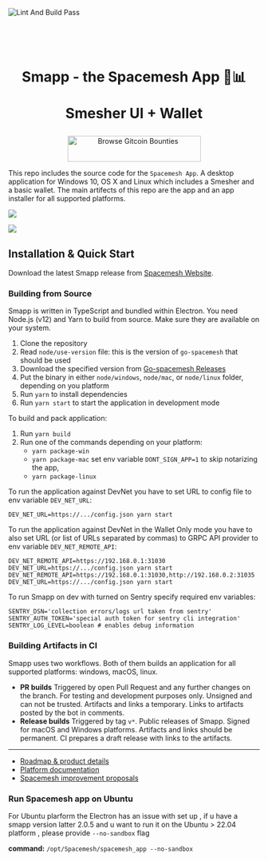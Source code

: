 ![Lint And Build Pass](https://github.com/spacemeshos/smapp/workflows/Lint%20And%20App%20Build/badge.svg)

<h1 align="center">
  <p align="center">Smapp - the Spacemesh App 🏦📊</p>
  <p align="center">Smesher UI + Wallet</p>
</h1>


<p align="center">
<a href="https://gitcoin.co/profile/spacemeshos" title="Push Open Source Forward">
    <img src="https://gitcoin.co/static/v2/images/promo_buttons/slice_02.png" width="267px" height="52px" alt="Browse Gitcoin Bounties"/>
</a>
</p>

This repo includes the source code for the `Spacemesh App`. A desktop application for Windows 10, OS X and Linux which includes a Smesher and a basic wallet. The main artifects of this repo are the app and an app installer for all supported platforms.

![](https://github.com/spacemeshos/smapp/blob/develop/resources/smapp_app_smesher.png)

![](https://github.com/spacemeshos/smapp/blob/develop/resources/smapp_app_wallet.png)


## Installation & Quick Start

Download the latest Smapp release from [Spacemesh Website](https://spacemesh.io/start/).

### Building from Source

Smapp is written in TypeScript and bundled within Electron. You need Node.js (v12) and Yarn to build from source. Make sure they are available on your system.

1. Clone the repository
2. Read `node/use-version` file: this is the version of `go-spacemesh` that should be used
3. Download the specified version from [Go-spacemesh Releases](https://github.com/spacemeshos/go-spacemesh/releases)
4. Put the binary in either `node/windows`, `node/mac`, or `node/linux` folder, depending on you platform
5. Run `yarn` to install dependencies
6. Run `yarn start` to start the application in development mode

To build and pack application:

1. Run `yarn build`
2. Run one of the commands depending on your platform:
   - `yarn package-win`
   - `yarn package-mac`
     set env variable `DONT_SIGN_APP=1` to skip notarizing the app,
   - `yarn package-linux`

To run the application against DevNet you have to set URL to config file to env variable `DEV_NET_URL`:
```
DEV_NET_URL=https://.../config.json yarn start
```

To run the application against DevNet in the Wallet Only mode you have to also set URL (or list of URLs separated by commas) to GRPC API provider to env variable `DEV_NET_REMOTE_API`:
```
DEV_NET_REMOTE_API=https://192.168.0.1:31030 DEV_NET_URL=https://.../config.json yarn start
DEV_NET_REMOTE_API=https://192.168.0.1:31030,http://192.168.0.2:31035 DEV_NET_URL=https://.../config.json yarn start
```

To run Smapp on dev with turned on Sentry specify required env variables:
```
SENTRY_DSN='collection errors/logs url taken from sentry'
SENTRY_AUTH_TOKEN='special auth token for sentry cli integration'
SENTRY_LOG_LEVEL=boolean # enables debug information
```

### Building Artifacts in CI

Smapp uses two workflows. Both of them builds an application for all supported platforms: windows, macOS, linux.

- **PR builds**
  Triggered by open Pull Request and any further changes on the branch.
  For testing and development purposes only.
  Unsigned and can not be trusted.
  Artifacts and links a temporary.
  Links to artifacts posted by the bot in comments.
- **Release builds**
  Triggered by tag `v*`.
  Public releases of Smapp.
  Signed for macOS and Windows platforms.
  Artifacts and links should be permanent.
  CI prepares a draft release with links to the artifacts.

---
- [Roadmap & product details](https://product.spacemesh.io/)
- [Platform documentation](https://platform.spacemesh.io/)
- [Spacemesh improvement proposals](https://github.com/spacemeshos/SMIPS)


### Run Spacemesh app on Ubuntu
For Ubuntu plarform the Electron has an issue with set up , if u have a smapp version latter 2.0.5 and u want to run it on the Ubuntu > 22.04 platform , please provide ```--no-sandbox``` flag

**command:** 
```/opt/Spacemesh/spacemesh_app --no-sandbox```

